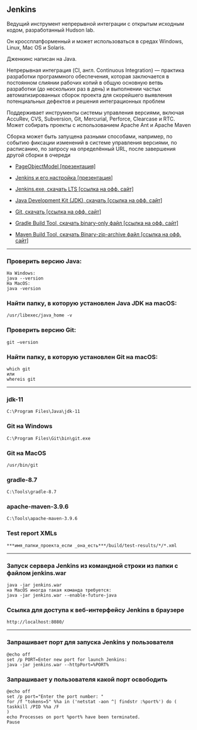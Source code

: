 ## Jenkins

Ведущий инструмент непрерывной интеграции с открытым исходным кодом, разработанный Hudson lab.

Он кроссплатформенный и может использоваться в средах Windows, Linux, Mac OS и Solaris.

Дженкинс написан на Java.

Непрерывная интеграция (CI, англ. Continuous Integration) — практика разработки программного обеспечения, которая заключается в постоянном слиянии рабочих копий в общую основную ветвь разработки (до нескольких раз в день) и выполнении частых автоматизированных сборок проекта для скорейшего выявления потенциальных дефектов и решения интеграционных проблем

Поддерживает инструменты системы управления версиями, включая AccuRev, CVS, Subversion, Git, Mercurial, Perforce, Clearcase и RTC. Может собирать проекты с использованием Apache Ant и Apache Maven

Сборка может быть запущена разными способами, например, по событию фиксации изменений в системе управления версиями, по расписанию, по запросу на определённый URL, после завершения другой сборки в очереди

- [PageObjectModel [презентация]](https://docs.google.com/presentation/d/1H4w1nVSEH6pJAaPTpWR2T7HuI-uwVpyajw0stH_nPV8/edit?usp=drive_link)

- [Jenkins и его настройка [презентация]](https://docs.google.com/presentation/d/1VC2QYUCiHkzPsQtLmJ_k-zn8T13MrgXY/edit?usp=sharing&ouid=116447005932578256378&rtpof=true&sd=true)

- [Jenkins.exe, скачать LTS [ссылка на офф. сайт]](https://www.jenkins.io/download/)

- [Java Development Kit (JDK), скачать [ссылка на офф. сайт]]( https://www.oracle.com/java/technologies/downloads/)

- [Git, скачать [ссылка на офф. сайт]]( https://git-scm.com/download/)

- [Gradle Build Tool, скачать binary-only файл [ссылка на офф. сайт]](https://gradle.org/releases/)

- [Maven Build Tool, скачать Binary-zip-archive файл [ссылка на офф. сайт]](https://maven.apache.org/download.cgi)

*** 
### Проверить версию Java:
```
На Windows:
java --version
На MacOS:
java -version
```
### Найти папку, в которую установлен Java JDK на macOS:
```
/usr/libexec/java_home -v
```
### Проверить версию Git:
```
git –version
```
### Найти папку, в которую установлен Git на macOS:
```
which git
или
whereis git
```
*** 

### jdk-11
```
C:\Program Files\Java\jdk-11
```
### Git на Windows
```
C:\Program Files\Git\bin\git.exe 
```
### Git на MacOS
```
/usr/bin/git 
```
### gradle-8.7
```
C:\Tools\gradle-8.7 
```
### apache-maven-3.9.6
```
C:\Tools\apache-maven-3.9.6 
```
### Test report XMLs
```
***имя_папки_проекта_если _она_есть***/build/test-results/*/*.xml
```
***
### Запуск сервера Jenkins из командной строки из папки с файлом jenkins.war
```
java -jar jenkins.war
на MacOS иногда такая команда требуется:
java -jar jenkins.war --enable-future-java
```
### Ссылка для доступа к веб-интерфейсу Jenkins в браузере
```
http://localhost:8080/
```
*** 
### Запрашивает порт для запуска Jenkins у пользователя
``` 
@echo off
set /p PORT=Enter new port for launch Jenkins:
java -jar jenkins.war --httpPort=%PORT%
```
### Запрашивает у пользователя какой порт освободить
``` 
@echo off
set /p port="Enter the port number: "
for /f "tokens=5" %%a in ('netstat -aon ^| findstr :%port%') do (
taskkill /PID %%a /F
)
echo Processes on port %port% have been terminated.
Pause
```
